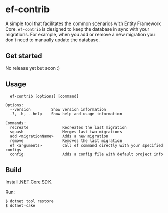 # ef-contrib

A simple tool that facilitates the common scenarios with Entity Framework Core. `ef-contrib` is designed to keep the database in sync with your migrations.
For example, when you add or remove a new migration you don't need to manually update the database.

## Get started
No release yet but soon :)

## Usage

```
  ef-contrib [options] [command]

Options:
  --version         Show version information
  -?, -h, --help    Show help and usage information

Commands:
  recreate               Recreates the last migration
  squash                 Merges last two migrations
  add <migrationName>    Adds a new migration
  remove                 Removes the last migration
  ef <arguments>         Call ef command directly with your specified configs
  config                 Adds a config file with default project info
```

## Build
Install [.NET Core SDK](https://get.dot.net/).

Run:
```
$ dotnet tool restore
$ dotnet-cake
```
